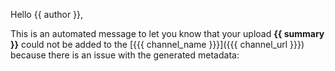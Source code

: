 Hello {{ author }},

This is an automated message to let you know that your upload **{{ summary }}** could not be added to the [{{{ channel_name }}}]({{{ channel_url }}}) because there is an issue with the generated metadata:
